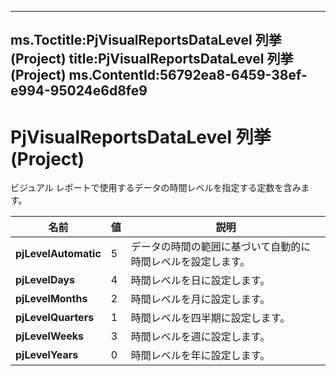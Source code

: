 

---
ms.Toctitle:PjVisualReportsDataLevel 列挙 (Project)
title:PjVisualReportsDataLevel 列挙 (Project)
ms.ContentId:56792ea8-6459-38ef-e994-95024e6d8fe9
---
# PjVisualReportsDataLevel 列挙 (Project)




ビジュアル レポートで使用するデータの時間レベルを指定する定数を含みます。

|**名前**|**値**|**説明**|
|---|---|---|
|**pjLevelAutomatic**|5|データの時間の範囲に基づいて自動的に時間レベルを設定します。|
|**pjLevelDays**|4|時間レベルを日に設定します。|
|**pjLevelMonths**|2|時間レベルを月に設定します。|
|**pjLevelQuarters**|1|時間レベルを四半期に設定します。|
|**pjLevelWeeks**|3|時間レベルを週に設定します。|
|**pjLevelYears**|0|時間レベルを年に設定します。|




